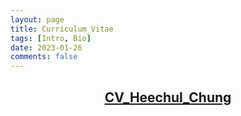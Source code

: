 ```yaml
---
layout: page
title: Curriculum_Vitae
tags: [Intro, Bio]
date: 2023-01-26
comments: false
---
```


## <center><a href="https://ryanhchung.github.io/CV_Heechul_Chung.pdf" target="_blank">CV_Heechul_Chung</a></center>
